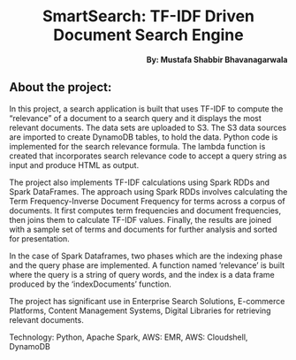 <h1 align="center">SmartSearch: TF-IDF Driven Document Search Engine</h1>

<p align="right"><b>By: Mustafa Shabbir Bhavanagarwala</b></p>

## About the project:
<p>In this project, a search application is built that uses TF-IDF to compute the “relevance” of a 
document to a search query and it displays the most relevant documents. The data sets are 
uploaded to S3. The S3 data sources are imported to create DynamoDB tables, to hold the 
data. Python code is implemented for the search relevance formula. The lambda function is 
created that incorporates search relevance code to accept a query string as input and 
produce HTML as output.</p>
<p>The project also implements TF-IDF calculations using Spark RDDs and Spark DataFrames. 
The approach using Spark RDDs involves calculating the Term Frequency-Inverse Document 
Frequency for terms across a corpus of documents. It first computes term frequencies and 
document frequencies, then joins them to calculate TF-IDF values. Finally, the results are 
joined with a sample set of terms and documents for further analysis and sorted for 
presentation.</p>
<p>In the case of Spark Dataframes, two phases which are the indexing phase and the query 
phase are implemented. A function named ‘relevance’ is built where the query is a string of query 
words, and the index is a data frame produced by the ‘indexDocuments’ function.</p>
<p>The project has significant use in Enterprise Search Solutions, E-commerce Platforms, 
Content Management Systems, Digital Libraries for retrieving relevant documents.</p>
<p>Technology: Python, Apache Spark, AWS: EMR, AWS: Cloudshell, DynamoDB</p>

